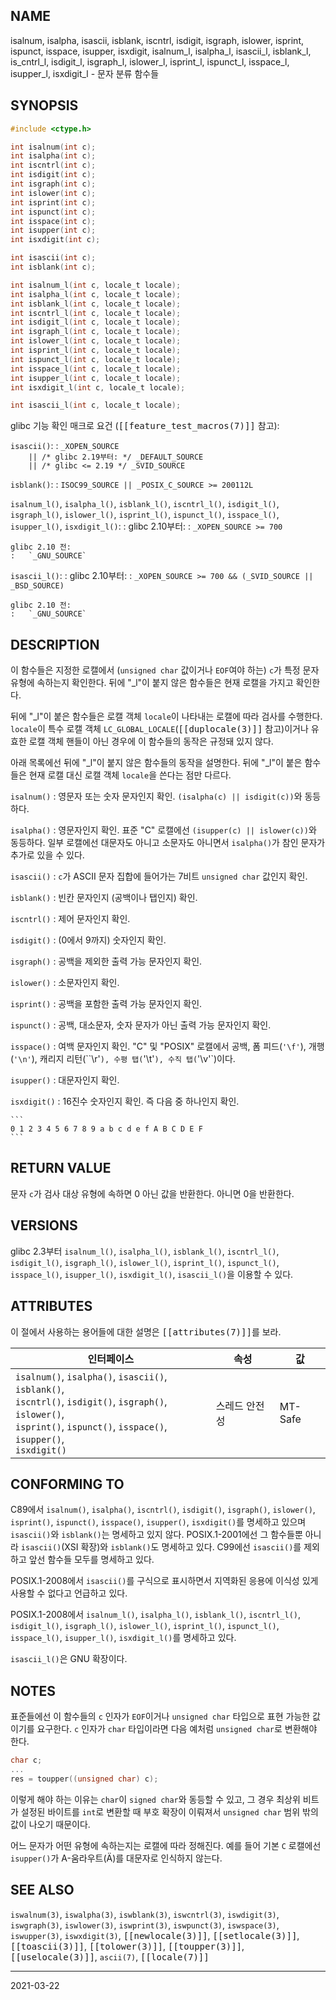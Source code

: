 ## NAME

isalnum, isalpha, isascii, isblank, iscntrl, isdigit, isgraph, islower, isprint, ispunct, isspace, isupper, isxdigit, isalnum_l, isalpha_l, isascii_l, isblank_l, is_cntrl_l, isdigit_l, isgraph_l, islower_l, isprint_l, ispunct_l, isspace_l, isupper_l, isxdigit_l - 문자 분류 함수들

## SYNOPSIS

```c
#include <ctype.h>

int isalnum(int c);
int isalpha(int c);
int iscntrl(int c);
int isdigit(int c);
int isgraph(int c);
int islower(int c);
int isprint(int c);
int ispunct(int c);
int isspace(int c);
int isupper(int c);
int isxdigit(int c);

int isascii(int c);
int isblank(int c);

int isalnum_l(int c, locale_t locale);
int isalpha_l(int c, locale_t locale);
int isblank_l(int c, locale_t locale);
int iscntrl_l(int c, locale_t locale);
int isdigit_l(int c, locale_t locale);
int isgraph_l(int c, locale_t locale);
int islower_l(int c, locale_t locale);
int isprint_l(int c, locale_t locale);
int ispunct_l(int c, locale_t locale);
int isspace_l(int c, locale_t locale);
int isupper_l(int c, locale_t locale);
int isxdigit_l(int c, locale_t locale);

int isascii_l(int c, locale_t locale);
```

glibc 기능 확인 매크로 요건 (<tt>[[feature_test_macros(7)]]</tt> 참고):

`isascii()`:
:   `_XOPEN_SOURCE`<br>
    `    || /* glibc 2.19부터: */ _DEFAULT_SOURCE`<br>
    `    || /* glibc <= 2.19 */ _SVID_SOURCE`

`isblank()`:
:   `ISOC99_SOURCE || _POSIX_C_SOURCE >= 200112L`

`isalnum_l()`, `isalpha_l()`, `isblank_l()`, `iscntrl_l()`, `isdigit_l()`, `isgraph_l()`, `islower_l()`, `isprint_l()`, `ispunct_l()`, `isspace_l()`, `isupper_l()`, `isxdigit_l()`:
:   glibc 2.10부터:
    :   `_XOPEN_SOURCE >= 700`

    glibc 2.10 전:
    :   `_GNU_SOURCE`

`isascii_l()`:
:   glibc 2.10부터:
    :   `_XOPEN_SOURCE >= 700 && (_SVID_SOURCE || _BSD_SOURCE)`

    glibc 2.10 전:
    :   `_GNU_SOURCE`

## DESCRIPTION

이 함수들은 지정한 로캘에서 (`unsigned char` 값이거나 `EOF`여야 하는) `c`가 특정 문자 유형에 속하는지 확인한다. 뒤에 "\_l"이 붙지 않은 함수들은 현재 로캘을 가지고 확인한다.

뒤에 "\_l"이 붙은 함수들은 로캘 객체 `locale`이 나타내는 로캘에 따라 검사를 수행한다. `locale`이 특수 로캘 객체 `LC_GLOBAL_LOCALE`(<tt>[[duplocale(3)]]</tt> 참고)이거나 유효한 로캘 객체 핸들이 아닌 경우에 이 함수들의 동작은 규정돼 있지 않다.

아래 목록에선 뒤에 "\_l"이 붙지 않은 함수들의 동작을 설명한다. 뒤에 "\_l"이 붙은 함수들은 현재 로캘 대신 로캘 객체 `locale`을 쓴다는 점만 다르다.

`isalnum()`
:   영문자 또는 숫자 문자인지 확인. `(isalpha(c) || isdigit(c))`와 동등하다.

`isalpha()`
:   영문자인지 확인. 표준 "C" 로캘에선 `(isupper(c) || islower(c))`와 동등하다. 일부 로캘에선 대문자도 아니고 소문자도 아니면서 `isalpha()`가 참인 문자가 추가로 있을 수 있다.

`isascii()`
:   `c`가 ASCII 문자 집합에 들어가는 7비트 `unsigned char` 값인지 확인.

`isblank()`
:   빈칸 문자인지 (공백이나 탭인지) 확인.

`iscntrl()`
:   제어 문자인지 확인.

`isdigit()`
:   (0에서 9까지) 숫자인지 확인.

`isgraph()`
:   공백을 제외한 출력 가능 문자인지 확인.

`islower()`
:   소문자인지 확인.

`isprint()`
:   공백을 포함한 출력 가능 문자인지 확인.

`ispunct()`
:   공백, 대소문자, 숫자 문자가 아닌 출력 가능 문자인지 확인.

`isspace()`
:   여백 문자인지 확인. "C" 및 "POSIX" 로캘에서 공백, 폼 피드(`'\f'`), 개행(`'\n'`), 캐리지 리턴(``\r'`), 수평 탭(`'\t'`), 수직 탭(`'\v'`)이다.

`isupper()`
:   대문자인지 확인.

`isxdigit()`
:   16진수 숫자인지 확인. 즉 다음 중 하나인지 확인.

    ```
    0 1 2 3 4 5 6 7 8 9 a b c d e f A B C D E F
    ```

## RETURN VALUE

문자 `c`가 검사 대상 유형에 속하면 0 아닌 값을 반환한다. 아니면 0을 반환한다.

## VERSIONS

glibc 2.3부터 `isalnum_l()`, `isalpha_l()`, `isblank_l()`, `iscntrl_l()`, `isdigit_l()`, `isgraph_l()`, `islower_l()`, `isprint_l()`, `ispunct_l()`, `isspace_l()`, `isupper_l()`, `isxdigit_l()`, `isascii_l()`을 이용할 수 있다.

## ATTRIBUTES

이 절에서 사용하는 용어들에 대한 설명은 <tt>[[attributes(7)]]</tt>를 보라.

| 인터페이스 | 속성 | 값 |
| --- | --- | --- |
| `isalnum()`, `isalpha()`, `isascii()`, `isblank()`,<br>`iscntrl()`, `isdigit()`, `isgraph()`, `islower()`,<br>`isprint()`, `ispunct()`, `isspace()`, `isupper()`,<br>`isxdigit()` | 스레드 안전성 | MT-Safe |

## CONFORMING TO

C89에서 `isalnum()`, `isalpha()`, `iscntrl()`, `isdigit()`, `isgraph()`, `islower()`, `isprint()`, `ispunct()`, `isspace()`, `isupper()`, `isxdigit()`를 명세하고 있으며 `isascii()`와 `isblank()`는 명세하고 있지 않다. POSIX.1-2001에선 그 함수들뿐 아니라 `isascii()`(XSI 확장)와 `isblank()`도 명세하고 있다. C99에선 `isascii()`를 제외하고 앞선 함수들 모두를 명세하고 있다.

POSIX.1-2008에서 `isascii()`를 구식으로 표시하면서 지역화된 응용에 이식성 있게 사용할 수 없다고 언급하고 있다.

POSIX.1-2008에서 `isalnum_l()`, `isalpha_l()`, `isblank_l()`, `iscntrl_l()`, `isdigit_l()`, `isgraph_l()`, `islower_l()`, `isprint_l()`, `ispunct_l()`, `isspace_l()`, `isupper_l()`, `isxdigit_l()`를 명세하고 있다.

`isascii_l()`은 GNU 확장이다.

## NOTES

표준들에선 이 함수들의 `c` 인자가 `EOF`이거나 `unsigned char` 타입으로 표현 가능한 값이기를 요구한다. `c` 인자가 `char` 타입이라면 다음 예처럼 `unsigned char`로 변환해야 한다.

```c
char c;
...
res = toupper((unsigned char) c);
```

이렇게 해야 하는 이유는 `char`이 `signed char`와 동등할 수 있고, 그 경우 최상위 비트가 설정된 바이트를 `int`로 변환할 때 부호 확장이 이뤄져서 `unsigned char` 범위 밖의 값이 나오기 때문이다.

어느 문자가 어떤 유형에 속하는지는 로캘에 따라 정해진다. 예를 들어 기본 `C` 로캘에선 `isupper()`가 A-움라우트(Ä)를 대문자로 인식하지 않는다.

## SEE ALSO

`iswalnum(3)`, `iswalpha(3)`, `iswblank(3)`, `iswcntrl(3)`, `iswdigit(3)`, `iswgraph(3)`, `iswlower(3)`, `iswprint(3)`, `iswpunct(3)`, `iswspace(3)`, `iswupper(3)`, `iswxdigit(3)`, <tt>[[newlocale(3)]]</tt>, <tt>[[setlocale(3)]]</tt>, <tt>[[toascii(3)]]</tt>, <tt>[[tolower(3)]]</tt>, <tt>[[toupper(3)]]</tt>, <tt>[[uselocale(3)]]</tt>, `ascii(7)`, <tt>[[locale(7)]]</tt>

----

2021-03-22
